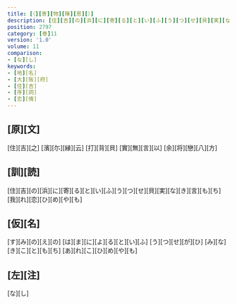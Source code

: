 ```yaml
---
title: [（][寄][物][陳][思][）]
description: [住][吉][の][浜][に][寄][る][と][い][ふ][う][つ][せ][貝][実][な][き][言][も][ち][我][れ][恋][ひ][め][や][も]
position: 2797
category: [巻]11
version: '1.0'
volume: 11
comparison:
- [な][し]
keywords:
- [地][名]
- [大][阪][府]
- [住][吉]
- [序][詞]
- [恋][情]
---
```


## [原][文]

[住][吉][之] [濱][尓][縁][云] [打][背][貝] [實][無][言][以] [余][将][戀][八][方]

## [訓][読]

[住][吉][の][浜][に][寄][る][と][い][ふ][う][つ][せ][貝][実][な][き][言][も][ち][我][れ][恋][ひ][め][や][も]

## [仮][名]

[す][み][の][え][の] [は][ま][に][よ][る][と][い][ふ] [う][つ][せ][が][ひ] [み][な][き][こ][と][も][ち] [あ][れ][こ][ひ][め][や][も]

## [左][注]

[な][し]
